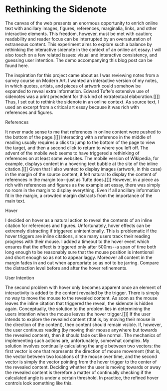 Rethinking the Sidenote
=======================

The canvas of the web presents an enormous opportunity to enrich online text with ancillary images, figures, references, marginalia, links, and other interactive elements.  This freedom, however, must be met with caution; readability and reader focus can be interrupted by an oversaturation of extraneous content.  This experiment aims to explore such a balance by rethinking the interactive sidenote in the context of an online art essay.  I will also touch on a few related issues: visual and interactive consistency, and guessing user intention.  The demo accompanying this blog post can be found here.

The inspiration for this project came about as I was reviewing notes from a survey course on Modern Art.  I wanted an interactive version of my notes, in which quotes, artists, and pieces of artwork could somehow be expanded to reveal extra information.  Edward Tufte's extensive use of sidenotes was a print precedent for this kind of extratextual elaboration.[[]]  Thus, I set out to rethink the sidenote in an online context.  As source text, I used an excerpt from a critical art essay because it was rich with references and figures.

References

It never made sense to me that references in online content were pushed to the bottom of the page.[[]]  Interacting with a reference in the middle of reading usually requires a click to jump to the bottom of the page to view the target, and then a second click to return to where you left off.  The advent of the mobile web seems to have triggered a rethinking of references on at least some websites.  The mobile version of Wikipedia, for example, displays content in a hovering text bubble at the site of the inline citation.[[]]  Given that I also wanted to display images (artwork, in this case) in the margin of the source content, it felt natural to display the content of references in the margin too--just as Tufte does.[[]]  However, in a piece as rich with references and figures as the example art essay, there was simply no room in the margin to display everything.  Even if all ancillary information fit in the margin, a crowded margin distracts from the importance of the main text.

Hover

I decided on hover as a natural action to reveal the contents of an inline citation for references and figures.  Unfortunately, hover effects can be extremely distracting if triggered unintentionally.  This is problematic if the hover triggers are inline citations, since many users track their reading progress with their mouse.  I added a timeout to the hover event which ensures that the effect is triggered only after 500ms--a span of time both long enough to be reasonably sure that the mouse position is intentional and short enough so as not to appear laggy.  Moreover all content in the margin fades in and out when appropriate so as not to be jarring.  Compare the distraction level before and after the hover refinements.

User Intention

The second problem with hover only becomes apparent once an element of interactivity is added to the content revealed by the trigger.  There is simply no way to move the mouse to the revealed content.  As soon as the mouse leaves the inline citation that triggered the reveal, the sidenote is hidden again.  Conceptually, the solution to the problem lies in determining the users intention when the mouse leaves the hover trigger.[[]]  If the user intends to explore the revealed content (that is, by moving their mouse in the direction of the content), then content should remain visible.  If, however, the user continues reading (by moving their mouse anywhere but towards the revealed content), then it should fade out like normal.  The mechanics of implementing such actions are, unfortunately, somewhat complex.  My solution involves continually calculating the angle between two vectors: the first vector is one that represents the direction of mouse movement (that is, the vector between two locations of the mouse over time, and the second vector is simply the vector pointing from the hover trigger to the center of the revealed content.  Deciding whether the user is moving towards or away the revealed content is therefore a matter of continually checking if the calculated angle is under a certain threshold.  In practice, the refined hover controls look something like this.